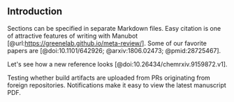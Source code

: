 ## Introduction

Sections can be specified in separate Markdown files.
Easy citation is one of attractive features of writing with Manubot [@url:https://greenelab.github.io/meta-review/].
Some of our favorite papers are [@doi:10.1101/642926; @arxiv:1806.02473; @pmid:28725467].

Let's see how a new reference looks [@doi:10.26434/chemrxiv.9159872.v1].

Testing whether build artifacts are uploaded from PRs originating from foreign repositories.
Notifications make it easy to view the latest manuscript PDF.
